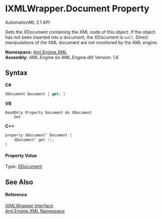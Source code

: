 # IXMLWrapper.Document Property 
AutomationML 2.1 API 

Gets the XDocument containing the XML node of this object. If the object has not been inserted into a document, the XDocument is `null`. Direct manipulations of the XML document are not monitored by the AML engine.

**Namespace:**&nbsp;<a href="N_Aml_Engine_XML">Aml.Engine.XML</a><br />**Assembly:**&nbsp;AML.Engine (in AML.Engine.dll) Version: 1.6

## Syntax

**C#**<br />
``` C#
XDocument Document { get; }
```

**VB**<br />
``` VB
ReadOnly Property Document As XDocument
	Get
```

**C++**<br />
``` C++
property XDocument^ Document {
	XDocument^ get ();
}
```


#### Property Value
Type: <a href="https://docs.microsoft.com/dotnet/api/system.xml.linq.xdocument" target="_parent" rel="noopener noreferrer">XDocument</a>

## See Also


#### Reference
<a href="T_Aml_Engine_XML_IXMLWrapper">IXMLWrapper Interface</a><br /><a href="N_Aml_Engine_XML">Aml.Engine.XML Namespace</a><br />
